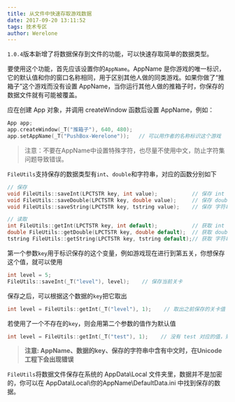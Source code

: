 ```yaml
---
title: 从文件中快速存取游戏数据
date: 2017-09-20 13:11:52
tags: 技术专区
author: Werelone
---
```


`1.0.4`版本新增了将数据保存到文件的功能，可以快速存取简单的数据类型。

要使用这个功能，首先应该设置你的`AppName`。AppName 是你游戏的唯一标识，它的默认值和你的窗口名称相同，用于区别其他人做的同类游戏。如果你做了“推箱子”这个游戏而没有设置 AppName，当你运行其他人做的推箱子时，你保存的数据文件就有可能被覆盖。

<!-- more -->

应在创建 App 对象，并调用 createWindow 函数后设置 AppName，例如：

```cpp
App app;
app.createWindow(_T("推箱子"), 640, 480);
app.setAppName(_T("PushBox-Werelone"));   // 可以用作者的名称标识这个游戏
```

> 注意：不要在AppName中设置特殊字符，也尽量不使用中文，防止字符集问题导致错误。

`FileUtils`支持保存的数据类型有`int`、`double`和字符串，对应的函数分别如下

```cpp
// 保存
void FileUtils::saveInt(LPCTSTR key, int value);           // 保存 int 型的值
void FileUtils::saveDouble(LPCTSTR key, double value);     // 保存 double 型的值
void FileUtils::saveString(LPCTSTR key, tstring value);    // 保存 字符串 型的值

// 读取
int FileUtils::getInt(LPCTSTR key, int default);           // 获取 int 型的值
double FileUtils::getDouble(LPCTSTR key, double default);  // 获取 double 型的值
tstring FileUtils::getString(LPCTSTR key, tstring default);// 获取 字符串 型的值
```

第一个参数`key`用于标识保存的这个变量，例如游戏现在进行到第五关，你想保存这个值，就可以使用

```cpp
int level = 5;
FileUtils::saveInt(_T("level"), level);    // 保存当前关卡
```

保存之后，可以根据这个数据的`key`把它取出

```cpp
int level = FileUtils::getInt(_T("level"), 1);    // 取出之前保存的关卡值
```

若使用了一个不存在的`key`，则会用第二个参数的值作为默认值

```cpp
int level = FileUtils::getInt(_T("test"), 1);    // 没有 test 对应的值，则 level 为 1
```

> **注意: AppName、数据的key、保存的字符串中含有中文时，在Unicode工程下会出现错误**

`FileUtils`将数据文件保存在系统的 AppData\Local 文件夹里，数据并不是加密的，你可以在 AppData\Local\你的AppName\DefaultData.ini 中找到保存的数据。